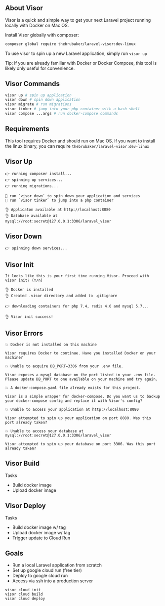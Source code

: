 ## About Visor

Visor is a quick and simple way to get your next Laravel project running locally with Docker on Mac OS.

Install Visor globally with composer:

```bash
composer global require thebrubaker/laravel-visor:dev-linux
```

To use visor to spin up a new Laravel application, simply run `visor up`

Tip: If you are already familiar with Docker or Docker Compose, this tool is likely only useful for convenience.

## Visor Commands

```bash
visor up # spin up application
visor down # spin down application
visor migrate # run migrations
visor tinker # jump into your php container with a bash shell
visor compose ...args # run docker-compose commands
```

## Requirements

This tool requires Docker and should run on Mac OS. If you want to install the linux binary, you can require `thebrubaker/laravel-visor:dev-linux`

## Visor Up

```
👉 running composer install...
👉 spinning up services...
👉 running migrations...

💪 run `visor down` to spin down your application and services
💪 run `visor tinker` to jump into a php container

👌 Applicaton available at http://localhost:8080
👌 Database available at mysql://root:secret@127.0.0.1:3306/laravel_visor
```

## Visor Down

```
👉 spinning down services...
```

## Visor Init

```
It looks like this is your first time running Visor. Proceed with visor init? (Y/n)

👌 Docker is installed
👌 Created .visor directory and added to .gitignore

👉 downloading containers for php 7.4, redis 4.0 and mysql 5.7...

👌 Visor init success!
```

## Visor Errors

```
💥 Docker is not installed on this machine

Visor requires Docker to continue. Have you installed Docker on your machine?

💥 Unable to acquire DB_PORT=3306 from your .env file.

Visor exposes a mysql database on the port listed in your .env file. Please update DB_PORT to one available on your machine and try again.

💥 A docker-compose.yaml file already exists for this project.

Visor is a simple wrapper for docker-compose. Do you want us to backup your docker-compose config and replace it with Visor's config?

💥 Unable to access your application at http://localhost:8080

Visor attempted to spin up your application on port 8080. Was this port already taken?

💥 Unable to access your database at mysql://root:secret@127.0.0.1:3306/laravel_visor

Visor attempted to spin up your database on port 3306. Was this port already taken?
```

## Visor Build

Tasks

- Build docker image
- Upload docker image

## Visor Deploy

Tasks

- Build docker image w/ tag
- Upload docker image w/ tag
- Trigger update to Cloud Run

## Goals

- Run a local Laravel application from scratch
- Set up google cloud run (free tier)
- Deploy to google cloud run
- Access via ssh into a production server

```
visor cloud init
visor cloud build
visor cloud deploy
```

